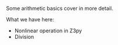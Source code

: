 Some arithmetic basics cover in more detail.

What we have here:
- Nonlinear operation in Z3py
- Division 